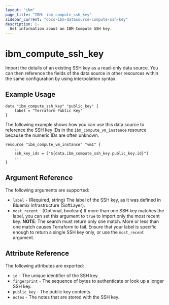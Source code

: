 ```yaml
---
layout: "ibm"
page_title: "IBM: ibm_compute_ssh_key"
sidebar_current: "docs-ibm-datasource-compute-ssh-key"
description: |-
  Get information about an IBM Compute SSH key.
---
```


# ibm\_compute_ssh_key

Import the details of an existing SSH key as a read-only data source. You can then reference the fields of the data source in other resources within the same configuration by using interpolation syntax.

## Example Usage

```hcl
data "ibm_compute_ssh_key" "public_key" {
    label = "Terraform Public Key"
}
```

The following example shows how you can use this data source to reference the SSH key IDs in the `ibm_compute_vm_instance` resource because the numeric IDs are often unknown.

```hcl
resource "ibm_compute_vm_instance" "vm1" {
    ...
    ssh_key_ids = ["${data.ibm_compute_ssh_key.public_key.id}"]
    ...
}
```

## Argument Reference

The following arguments are supported:

* `label` - (Required, string) The label of the SSH key, as it was defined in Bluemix Infrastructure (SoftLayer).
* `most_recent` - (Optional, boolean) If more than one SSH key matches the label, you can set this argument to `true` to import only the most recent key.
  **NOTE**: The search must return only one match. More or less than one match causes Terraform to fail. Ensure that your label is specific enough to return a single SSH key only, or use the `most_recent` argument.

## Attribute Reference

The following attributes are exported:

* `id` - The unique identifier of the SSH key.  
* `fingerprint` - The sequence of bytes to authenticate or look up a longer SSH key.
* `public_key` - The public key contents.
* `notes` - The notes that are stored with the SSH key.
